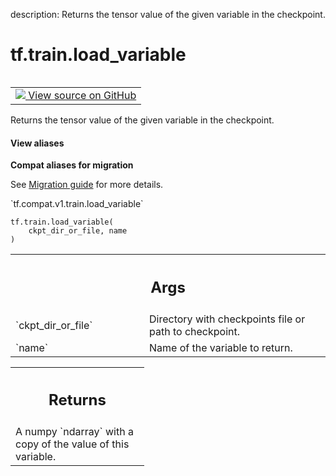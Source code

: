 description: Returns the tensor value of the given variable in the checkpoint.

<div itemscope itemtype="http://developers.google.com/ReferenceObject">
<meta itemprop="name" content="tf.train.load_variable" />
<meta itemprop="path" content="Stable" />
</div>

# tf.train.load_variable

<!-- Insert buttons and diff -->

<table class="tfo-notebook-buttons tfo-api nocontent" align="left">
<td>
  <a target="_blank" href="https://github.com/tensorflow/tensorflow/blob/r2.4/tensorflow/python/training/checkpoint_utils.py#L70-L85">
    <img src="https://www.tensorflow.org/images/GitHub-Mark-32px.png" />
    View source on GitHub
  </a>
</td>
</table>



Returns the tensor value of the given variable in the checkpoint.

<section class="expandable">
  <h4 class="showalways">View aliases</h4>
  <p>
<b>Compat aliases for migration</b>
<p>See
<a href="https://www.tensorflow.org/guide/migrate">Migration guide</a> for
more details.</p>
<p>`tf.compat.v1.train.load_variable`</p>
</p>
</section>

<pre class="devsite-click-to-copy prettyprint lang-py tfo-signature-link">
<code>tf.train.load_variable(
    ckpt_dir_or_file, name
)
</code></pre>



<!-- Placeholder for "Used in" -->


<!-- Tabular view -->
 <table class="responsive fixed orange">
<colgroup><col width="214px"><col></colgroup>
<tr><th colspan="2"><h2 class="add-link">Args</h2></th></tr>

<tr>
<td>
`ckpt_dir_or_file`
</td>
<td>
Directory with checkpoints file or path to checkpoint.
</td>
</tr><tr>
<td>
`name`
</td>
<td>
Name of the variable to return.
</td>
</tr>
</table>



<!-- Tabular view -->
 <table class="responsive fixed orange">
<colgroup><col width="214px"><col></colgroup>
<tr><th colspan="2"><h2 class="add-link">Returns</h2></th></tr>
<tr class="alt">
<td colspan="2">
A numpy `ndarray` with a copy of the value of this variable.
</td>
</tr>

</table>

